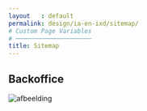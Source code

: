 ```yaml
---
layout   : default
permalink: design/ia-en-ixd/sitemap/
# Custom Page Variables
# ─────────────────────
title: Sitemap
---
```


Backoffice
----------

![afbeelding](../../../assets/images/sitemap/sitemap_backoffice.JPG)